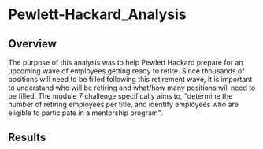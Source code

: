 # Pewlett-Hackard_Analysis

## Overview
The purpose of this analysis was to help Pewlett Hackard prepare for an upcoming wave of employees getting ready to retire. Since thousands of positions will need to be filled following this retirement wave, it is important to understand who will be retiring and what/how many positions will need to be filled. The module 7 challenge specifically aims to, "determine the number of retiring employees per title, and identify employees who are eligible to participate in a mentorship program". 

## Results
